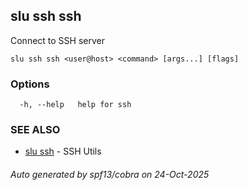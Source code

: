 ## slu ssh ssh

Connect to SSH server

```
slu ssh ssh <user@host> <command> [args...] [flags]
```

### Options

```
  -h, --help   help for ssh
```

### SEE ALSO

* [slu ssh](slu_ssh.md)	 - SSH Utils

###### Auto generated by spf13/cobra on 24-Oct-2025
